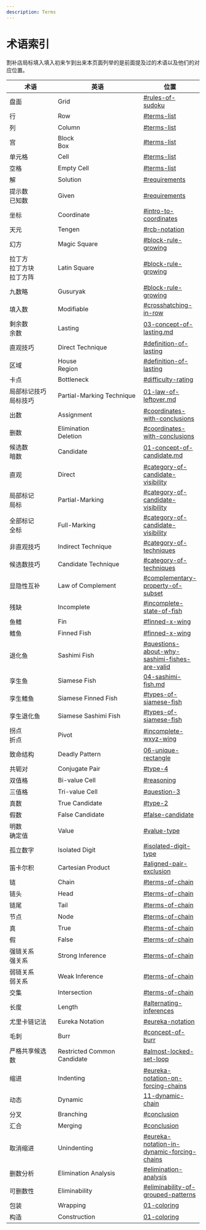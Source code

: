 ```yaml
---
description: Terms
---
```


# 术语索引

割补店局标填入填入初来乍到出来本页面列举的是前面提及过的术语以及他们的对应位置。

<table><thead><tr><th width="188">术语</th><th width="298">英语</th><th>位置</th></tr></thead><tbody><tr><td>盘面</td><td>Grid</td><td><a data-mention href="../#rules-of-sudoku">#rules-of-sudoku</a></td></tr><tr><td>行</td><td>Row</td><td><a data-mention href="../#terms-list">#terms-list</a></td></tr><tr><td>列</td><td>Column</td><td><a data-mention href="../#terms-list">#terms-list</a></td></tr><tr><td>宫</td><td>Block<br>Box</td><td><a data-mention href="../#terms-list">#terms-list</a></td></tr><tr><td>单元格</td><td>Cell</td><td><a data-mention href="../#terms-list">#terms-list</a></td></tr><tr><td>空格</td><td>Empty Cell</td><td><a data-mention href="../#terms-list">#terms-list</a></td></tr><tr><td>解</td><td>Solution</td><td><a data-mention href="../#requirements">#requirements</a></td></tr><tr><td>提示数<br>已知数</td><td>Given</td><td><a data-mention href="../#requirements">#requirements</a></td></tr><tr><td>坐标</td><td>Coordinate</td><td><a data-mention href="../sudoku-basics/02-coordinate.md#intro-to-coordinates">#intro-to-coordinates</a></td></tr><tr><td>天元</td><td>Tengen</td><td><a data-mention href="../sudoku-basics/02-coordinate.md#rcb-notation">#rcb-notation</a></td></tr><tr><td>幻方</td><td>Magic Square</td><td><a data-mention href="../sudoku-basics/03-history-of-sudoku.md#block-rule-growing">#block-rule-growing</a></td></tr><tr><td>拉丁方<br>拉丁方块<br>拉丁方阵</td><td>Latin Square</td><td><a data-mention href="../sudoku-basics/03-history-of-sudoku.md#block-rule-growing">#block-rule-growing</a></td></tr><tr><td>九数略</td><td>Gusuryak</td><td><a data-mention href="../sudoku-basics/03-history-of-sudoku.md#block-rule-growing">#block-rule-growing</a></td></tr><tr><td>填入数</td><td>Modifiable</td><td><a data-mention href="../direct-technique/01-crosshatching.md#crosshatching-in-row">#crosshatching-in-row</a></td></tr><tr><td>剩余数<br>余数</td><td>Lasting</td><td><a data-mention href="../direct-technique/03-concept-of-lasting.md">03-concept-of-lasting.md</a></td></tr><tr><td>直观技巧</td><td>Direct Technique</td><td><a data-mention href="../direct-technique/03-concept-of-lasting.md#definition-of-lasting">#definition-of-lasting</a></td></tr><tr><td>区域</td><td>House<br>Region</td><td><a data-mention href="../direct-technique/03-concept-of-lasting.md#definition-of-lasting">#definition-of-lasting</a></td></tr><tr><td>卡点</td><td>Bottleneck</td><td><a data-mention href="../direct-technique/03-concept-of-lasting.md#difficulty-rating">#difficulty-rating</a></td></tr><tr><td>局部标记技巧<br>局标技巧</td><td>Partial-Marking Technique</td><td><a data-mention href="../partial-marking-technique/01-law-of-leftover.md">01-law-of-leftover.md</a></td></tr><tr><td>出数</td><td>Assignment</td><td><a data-mention href="../partial-marking-technique/03-direct-subset/01-direct-hidden-subset.md#coordinates-with-conclusions">#coordinates-with-conclusions</a></td></tr><tr><td>删数</td><td>Elimination<br>Deletion</td><td><a data-mention href="../partial-marking-technique/03-direct-subset/01-direct-hidden-subset.md#coordinates-with-conclusions">#coordinates-with-conclusions</a></td></tr><tr><td>候选数<br>暗数</td><td>Candidate</td><td><a data-mention href="../candidate-technique-basics/01-concept-of-candidate.md">01-concept-of-candidate.md</a></td></tr><tr><td>直观</td><td>Direct</td><td><a data-mention href="../candidate-technique-basics/01-concept-of-candidate.md#category-of-candidate-visibility">#category-of-candidate-visibility</a></td></tr><tr><td>局部标记<br>局标</td><td>Partial-Marking</td><td><a data-mention href="../candidate-technique-basics/01-concept-of-candidate.md#category-of-candidate-visibility">#category-of-candidate-visibility</a></td></tr><tr><td>全部标记<br>全标</td><td>Full-Marking</td><td><a data-mention href="../candidate-technique-basics/01-concept-of-candidate.md#category-of-candidate-visibility">#category-of-candidate-visibility</a></td></tr><tr><td>非直观技巧</td><td>Indirect Technique</td><td><a data-mention href="../candidate-technique-basics/01-concept-of-candidate.md#category-of-techniques">#category-of-techniques</a></td></tr><tr><td>候选数技巧</td><td>Candidate Technique</td><td><a data-mention href="../candidate-technique-basics/01-concept-of-candidate.md#category-of-techniques">#category-of-techniques</a></td></tr><tr><td>显隐性互补</td><td>Law of Complement</td><td><a data-mention href="../candidate-technique-basics/02-looking-of-direct-and-partial-marking-techniques-in-full-marking-grids.md#complementary-property-of-subset">#complementary-property-of-subset</a></td></tr><tr><td>残缺</td><td>Incomplete</td><td><a data-mention href="../candidate-technique-basics/03-normal-fish/01-reasoning-of-normal-fish.md#incomplete-state-of-fish">#incomplete-state-of-fish</a></td></tr><tr><td>鱼鳍</td><td>Fin</td><td><a data-mention href="../candidate-technique-basics/03-normal-fish/02-finned-fish.md#finned-x-wing">#finned-x-wing</a></td></tr><tr><td>鳍鱼</td><td>Finned Fish</td><td><a data-mention href="../candidate-technique-basics/03-normal-fish/02-finned-fish.md#finned-x-wing">#finned-x-wing</a></td></tr><tr><td>退化鱼</td><td>Sashimi Fish</td><td><a data-mention href="../candidate-technique-basics/03-normal-fish/03-sashimi-fish.md#questions-about-why-sashimi-fishes-are-valid">#questions-about-why-sashimi-fishes-are-valid</a></td></tr><tr><td>孪生鱼</td><td>Siamese Fish</td><td><a data-mention href="../candidate-technique-basics/03-normal-fish/04-sashimi-fish.md">04-sashimi-fish.md</a></td></tr><tr><td>孪生鳍鱼</td><td>Siamese Finned Fish</td><td><a data-mention href="../candidate-technique-basics/03-normal-fish/04-sashimi-fish.md#types-of-siamese-fish">#types-of-siamese-fish</a></td></tr><tr><td>孪生退化鱼</td><td>Siamese Sashimi Fish</td><td><a data-mention href="../candidate-technique-basics/03-normal-fish/04-sashimi-fish.md#types-of-siamese-fish">#types-of-siamese-fish</a></td></tr><tr><td>拐点<br>折点</td><td>Pivot</td><td><a data-mention href="../candidate-technique-basics/04-regular-wings/02-incomplete-regular-wings.md#incomplete-wxyz-wing">#incomplete-wxyz-wing</a></td></tr><tr><td>致命结构</td><td>Deadly Pattern</td><td><a data-mention href="../candidate-technique-basics/06-unique-rectangle/">06-unique-rectangle</a></td></tr><tr><td>共轭对</td><td>Conjugate Pair</td><td><a data-mention href="../candidate-technique-basics/06-unique-rectangle/02-subtypes-of-unique-rectangle.md#type-4">#type-4</a></td></tr><tr><td>双值格</td><td>Bi-value Cell</td><td><a data-mention href="../candidate-technique-basics/10-bivalue-universal-grave/01-reasoning-of-bivalue-universal-grave.md#reasoning">#reasoning</a></td></tr><tr><td>三值格</td><td>Tri-value Cell</td><td><a data-mention href="../candidate-technique-basics/10-bivalue-universal-grave/01-reasoning-of-bivalue-universal-grave.md#question-3">#question-3</a></td></tr><tr><td>真数</td><td>True Candidate</td><td><a data-mention href="../candidate-technique-basics/10-bivalue-universal-grave/02-other-types-of-bivalue-universal-grave.md#type-2">#type-2</a></td></tr><tr><td>假数</td><td>False Candidate</td><td><a data-mention href="../candidate-technique-basics/10-bivalue-universal-grave/02-other-types-of-bivalue-universal-grave.md#false-candidate">#false-candidate</a></td></tr><tr><td>明数<br>确定值</td><td>Value</td><td><a data-mention href="../candidate-technique-basics/11-almost-locked-candidates.md#value-type">#value-type</a></td></tr><tr><td>孤立数字</td><td>Isolated Digit</td><td><a data-mention href="../candidate-technique-basics/12-sue-de-coq.md#isolated-digit-type">#isolated-digit-type</a></td></tr><tr><td>笛卡尔积</td><td>Cartesian Product</td><td><a data-mention href="../candidate-technique-basics/15-aligned-exclusion.md#aligned-pair-exclusion">#aligned-pair-exclusion</a></td></tr><tr><td>链</td><td>Chain</td><td><a data-mention href="../chain-theory/01-two-strong-link-chain.md#terms-of-chain">#terms-of-chain</a></td></tr><tr><td>链头</td><td>Head</td><td><a data-mention href="../chain-theory/01-two-strong-link-chain.md#terms-of-chain">#terms-of-chain</a></td></tr><tr><td>链尾</td><td>Tail</td><td><a data-mention href="../chain-theory/01-two-strong-link-chain.md#terms-of-chain">#terms-of-chain</a></td></tr><tr><td>节点</td><td>Node</td><td><a data-mention href="../chain-theory/01-two-strong-link-chain.md#terms-of-chain">#terms-of-chain</a></td></tr><tr><td>真</td><td>True</td><td><a data-mention href="../chain-theory/01-two-strong-link-chain.md#terms-of-chain">#terms-of-chain</a></td></tr><tr><td>假</td><td>False</td><td><a data-mention href="../chain-theory/01-two-strong-link-chain.md#terms-of-chain">#terms-of-chain</a></td></tr><tr><td>强链关系<br>强关系</td><td>Strong Inference</td><td><a data-mention href="../chain-theory/01-two-strong-link-chain.md#terms-of-chain">#terms-of-chain</a></td></tr><tr><td>弱链关系<br>弱关系</td><td>Weak Inference</td><td><a data-mention href="../chain-theory/01-two-strong-link-chain.md#terms-of-chain">#terms-of-chain</a></td></tr><tr><td>交集</td><td>Intersection</td><td><a data-mention href="../chain-theory/01-two-strong-link-chain.md#terms-of-chain">#terms-of-chain</a></td></tr><tr><td>长度</td><td>Length</td><td><a data-mention href="../chain-theory/01-two-strong-link-chain.md#alternating-inferences">#alternating-inferences</a></td></tr><tr><td>尤里卡链记法</td><td>Eureka Notation</td><td><a data-mention href="../chain-theory/02-x-chain-and-multidigit-chain/01-definition-of-x-chain-and-multidigit-chain.md#eureka-notation">#eureka-notation</a></td></tr><tr><td>毛刺</td><td>Burr</td><td><a data-mention href="../chain-theory/06-burred-subset-chain.md#concept-of-burr">#concept-of-burr</a></td></tr><tr><td>严格共享候选数</td><td>Restricted Common Candidate</td><td><a data-mention href="../chain-theory/09-loop/03-grouped-loop.md#almost-locked-set-loop">#almost-locked-set-loop</a></td></tr><tr><td>缩进</td><td>Indenting</td><td><a data-mention href="../chain-theory/10-forcing-chains/01-reasoning-of-forcing-chains.md#eureka-notation-on-forcing-chains">#eureka-notation-on-forcing-chains</a></td></tr><tr><td>动态</td><td>Dynamic</td><td><a data-mention href="../chain-theory/11-dynamic-chain/">11-dynamic-chain</a></td></tr><tr><td>分叉</td><td>Branching</td><td><a data-mention href="../chain-theory/11-dynamic-chain/01-reasoning-of-dynamic-chain.md#conclusion">#conclusion</a></td></tr><tr><td>汇合</td><td>Merging</td><td><a data-mention href="../chain-theory/11-dynamic-chain/01-reasoning-of-dynamic-chain.md#conclusion">#conclusion</a></td></tr><tr><td>取消缩进</td><td>Unindenting</td><td><a data-mention href="../chain-theory/11-dynamic-chain/02-dynamic-forcing-chains.md#eureka-notation-in-dynamic-forcing-chains">#eureka-notation-in-dynamic-forcing-chains</a></td></tr><tr><td>删数分析</td><td>Elimination Analysis</td><td><a data-mention href="../chain-theory/11-dynamic-chain/03-elimination-analysis-on-dynamic-loop.md#elimination-analysis">#elimination-analysis</a></td></tr><tr><td>可删数性</td><td>Eliminability</td><td><a data-mention href="../chain-theory/11-dynamic-chain/04-elimination-analysis-on-dynamic-grouped-loop.md#eliminability-of-grouped-patterns">#eliminability-of-grouped-patterns</a></td></tr><tr><td>包装</td><td>Wrapping</td><td><a data-mention href="../wrapping-and-construction/01-coloring/">01-coloring</a></td></tr><tr><td>构造</td><td>Construction</td><td><a data-mention href="../wrapping-and-construction/01-coloring/">01-coloring</a></td></tr></tbody></table>
